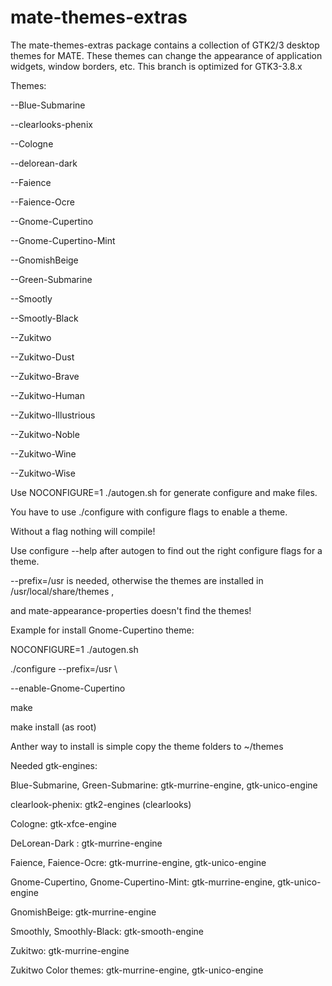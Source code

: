 mate-themes-extras
==================

The mate-themes-extras package contains a collection of GTK2/3 desktop themes for MATE. These themes can change the appearance of application widgets, window borders, etc.
This branch is optimized for GTK3-3.8.x

Themes:


--Blue-Submarine

--clearlooks-phenix

--Cologne

--delorean-dark

--Faience

--Faience-Ocre

--Gnome-Cupertino

--Gnome-Cupertino-Mint

--GnomishBeige

--Green-Submarine

--Smootly

--Smootly-Black

--Zukitwo

--Zukitwo-Dust

--Zukitwo-Brave

--Zukitwo-Human

--Zukitwo-Illustrious

--Zukitwo-Noble

--Zukitwo-Wine

--Zukitwo-Wise


Use NOCONFIGURE=1 ./autogen.sh for generate configure and make files.

You have to use ./configure with configure flags to enable a theme.

Without a flag nothing will compile!

Use configure --help after autogen to find out the right configure flags for a theme.

--prefix=/usr is needed, otherwise the themes are installed in /usr/local/share/themes ,

and  mate-appearance-properties doesn't find the themes!


Example for install Gnome-Cupertino theme:

NOCONFIGURE=1 ./autogen.sh

./configure --prefix=/usr \

--enable-Gnome-Cupertino

make

make install (as root)



Anther way to install is simple copy the theme folders to ~/themes


Needed gtk-engines:

Blue-Submarine, Green-Submarine: gtk-murrine-engine, gtk-unico-engine

clearlook-phenix: gtk2-engines (clearlooks)

Cologne: gtk-xfce-engine

DeLorean-Dark : gtk-murrine-engine

Faience, Faience-Ocre: gtk-murrine-engine, gtk-unico-engine

Gnome-Cupertino, Gnome-Cupertino-Mint: gtk-murrine-engine, gtk-unico-engine

GnomishBeige: gtk-murrine-engine

Smoothly, Smoothly-Black: gtk-smooth-engine

Zukitwo: gtk-murrine-engine

Zukitwo Color themes: gtk-murrine-engine, gtk-unico-engine
